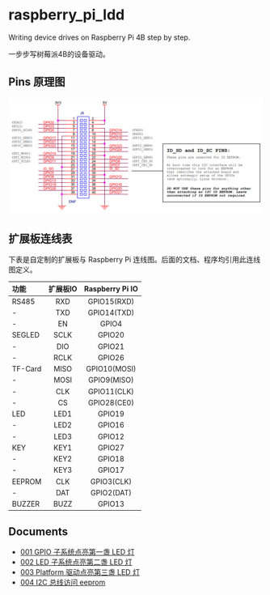 # raspberry_pi_ldd
Writing device drives on Raspberry Pi 4B step by step.

一步步写树莓派4B的设备驱动。

## Pins 原理图

![Alt text](./Image/001_Shematic_RPI_40_Pin.png?raw=true "Raspberry Pi 4B Pins")

## 扩展板连线表

下表是自定制的扩展板与 Raspberry Pi 连线图。后面的文档、程序均引用此连线图定义。

| 功能 | 扩展板IO | Raspberry Pi IO |
| :-----| :----: | :----: |
| RS485  | RXD   | GPIO15(RXD) |
| -      | TXD   | GPIO14(TXD) |
| -      | EN    | GPIO4 |
| SEGLED | SCLK  | GPIO20 |
| -      | DIO   | GPIO21 |
| -      | RCLK  | GPIO26 |
| TF-Card | MISO | GPIO10(MOSI) |
| -      | MOSI  | GPIO9(MISO) |
| -      | CLK   | GPIO11(CLK) |
| -      | CS    | GPIO28(CE0) |
| LED    | LED1  | GPIO19 |
| -      | LED2  | GPIO16 |
| -      | LED3  | GPIO12 |
| KEY    | KEY1  | GPIO27 |
| -      | KEY2  | GPIO18 |
| -      | KEY3  | GPIO17 |
| EEPROM | CLK   | GPIO3(CLK) |
| -      | DAT   | GPIO2(DAT) |
| BUZZER | BUZZ  | GPIO13 |

## Documents

* [001  GPIO 子系统点亮第一盏 LED 灯](Documents/001_Lighting_first_led.md)
* [002  LED 子系统点亮第二盏 LED 灯](Documents/002_Lighting_another_led.md)
* [003  Platform 驱动点亮第三盏 LED 灯](Documents/003_Lighting_third_led.md)
* [004  I2C 总线访问 eeprom](Documents/004_i2c_bus.md)


